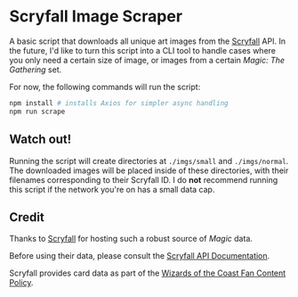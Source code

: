# Scryfall Image Scraper

A basic script that downloads all unique art images from the [Scryfall](https://scryfall.com/) API. In the future, I'd like to turn this script into a CLI tool to handle cases where you only need a certain size of image, or images from a certain _Magic: The Gathering_ set.

For now, the following commands will run the script:

```bash
npm install # installs Axios for simpler async handling
npm run scrape
```

## Watch out!

Running the script will create directories at `./imgs/small` and `./imgs/normal`. The downloaded images will be placed inside of these directories, with their filenames corresponding to their Scryfall ID. I do **not** recommend running this script if the network you're on has a small data cap.

## Credit

Thanks to [Scryfall](https://scryfall.com/) for hosting such a robust source of _Magic_ data.

Before using their data, please consult the [Scryfall API Documentation](https://scryfall.com/docs/api).

Scryfall provides card data as part of the [Wizards of the Coast Fan Content Policy](https://company.wizards.com/en/legal/fancontentpolicy).
